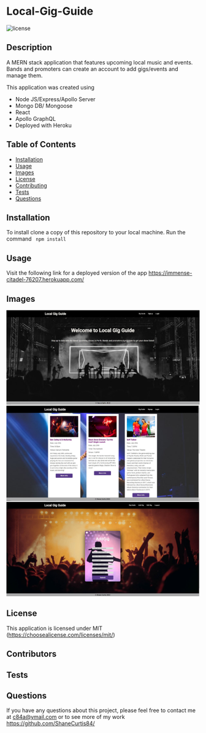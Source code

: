 # Local-Gig-Guide

  ![license](https://img.shields.io/badge/License-MIT-green.svg)

  ## Description

A MERN stack application that features upcoming local music and events. Bands and promoters can create an account to add gigs/events
and manage them. 
  
  This application was created using 
  - Node JS/Express/Apollo Server
  - Mongo DB/ Mongoose
  - React
  - Apollo GraphQL
  - Deployed with Heroku


  
  ## Table of Contents
  - [Installation](#installation)
  - [Usage](#usage)
  - [Images](#images)
  - [License](#license)
  - [Contributing](#contributing)
  - [Tests](#tests)
  - [Questions](#questions)

  ## Installation

  To install clone a copy of this repository to your local machine. Run the command ``` npm install```

  ## Usage


 Visit the following link for a deployed version of the app https://immense-citadel-76207.herokuapp.com/
  
  

  

   
 ## Images

![tests ](https://github.com/ShaneCurtis84/Local-Gig-Guide/blob/main/assets/images/screenshot1.PNG)
![tests ](https://github.com/ShaneCurtis84/Local-Gig-Guide/blob/main/assets/images/screenshot2.PNG)
![tests ](https://github.com/ShaneCurtis84/Local-Gig-Guide/blob/main/assets/images/screenshot3.PNG)



  ## License

  This application is licensed under MIT (https://choosealicense.com/licenses/mit/)
 
 

  ## Contributors

  


  ## Tests

  


  ## Questions

  If you have any questions about this project, please feel free to contact me at c84a@ymail.com or to see more of my work https://github.com/ShaneCurtis84/